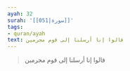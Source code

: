 ```yaml
---
ayah: 32
surah: '[[051|سورة]]'
tags:
- quran/ayah
text: قالوا إنا أرسلنا إلى قوم مجرمين
---
```

> قالوا إنا أرسلنا إلى قوم مجرمين
